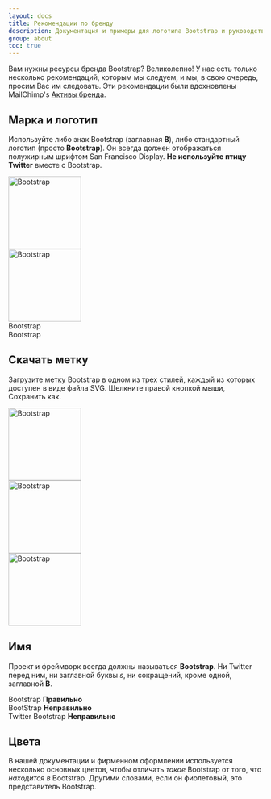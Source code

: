 ```yaml
---
layout: docs
title: Рекомендации по бренду
description: Документация и примеры для логотипа Bootstrap и руководства по использованию бренда.
group: about
toc: true
---
```


Вам нужны ресурсы бренда Bootstrap? Великолепно! У нас есть только несколько рекомендаций, которым мы следуем, и мы, в свою очередь, просим Вас им следовать. Эти рекомендации были вдохновлены MailChimp's [Активы бренда](https://mailchimp.com/about/brand-assets/).

## Марка и логотип

Используйте либо знак Bootstrap (заглавная **B**), либо стандартный логотип (просто **Bootstrap**). Он всегда должен отображаться полужирным шрифтом San Francisco Display. **Не используйте птицу Twitter** вместе с Bootstrap.

<div class="bd-brand-logos">
  <div class="bd-brand-item">
    <img class="svg" src="/docs/{{< param docs_version >}}/assets/brand/bootstrap-solid.svg" alt="Bootstrap" width="144" height="144" loading="lazy">
  </div>
  <div class="bd-brand-item inverse">
    <img class="svg" src="/docs/{{< param docs_version >}}/assets/brand/bootstrap-outline.svg" alt="Bootstrap" width="144" height="144" loading="lazy">
  </div>
</div>
<div class="bd-brand-logos">
  <div class="bd-brand-item">
    <span class="h1">Bootstrap</span>
  </div>
  <div class="bd-brand-item inverse">
    <span class="h1">Bootstrap</span>
  </div>
</div>

## Скачать метку

Загрузите метку Bootstrap в одном из трех стилей, каждый из которых доступен в виде файла SVG. Щелкните правой кнопкой мыши, Сохранить как.

<div class="bd-brand-logos">
  <div class="bd-brand-item">
    <img class="svg" src="/docs/{{< param docs_version >}}/assets/brand/bootstrap-solid.svg" alt="Bootstrap" width="144" height="144" loading="lazy">
  </div>
  <div class="bd-brand-item inverse">
    <img class="svg" src="/docs/{{< param docs_version >}}/assets/brand/bootstrap-outline.svg" alt="Bootstrap" width="144" height="144" loading="lazy">
  </div>
  <div class="bd-brand-item inverse">
    <img class="svg" src="/docs/{{< param docs_version >}}/assets/brand/bootstrap-punchout.svg" alt="Bootstrap" width="144" height="144" loading="lazy">
  </div>
</div>

## Имя

Проект и фреймворк всегда должны называться **Bootstrap**. Ни Twitter перед ним, ни заглавной буквы _s_, ни сокращений, кроме одной, заглавной **B**.

<div class="bd-brand-logos">
  <div class="bd-brand-item">
    <span class="h3">Bootstrap</span>
    <strong class="text-success">Правильно</strong>
  </div>
  <div class="bd-brand-item">
    <span class="h3 text-muted">BootStrap</span>
    <strong class="text-warning">Неправильно</strong>
  </div>
  <div class="bd-brand-item">
    <span class="h3 text-muted">Twitter Bootstrap</span>
    <strong class="text-warning">Неправильно</strong>
  </div>
</div>

## Цвета

В нашей документации и фирменном оформлении используется несколько основных цветов, чтобы отличать *такое* Bootstrap от того, что *находится в* Bootstrap. Другими словами, если он фиолетовый, это представитель Bootstrap.

<div class="bd-brand">
  <div class="color-swatches">
    <div class="color-swatch bd-purple"></div>
    <div class="color-swatch bd-purple-light"></div>
    <div class="color-swatch bd-purple-lighter"></div>
    <div class="color-swatch bd-gray"></div>
  </div>
</div>
